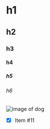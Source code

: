 # h1
## h2
### h3
#### h4
##### h5
###### h6

![image of dog](https://cdn.britannica.com/16/234216-050-C66F8665/beagle-hound-dog.jpg)

- [x] Item #11
